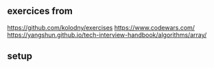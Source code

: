 ## exercices from

https://github.com/kolodny/exercises
https://www.codewars.com/
https://yangshun.github.io/tech-interview-handbook/algorithms/array/

## setup
